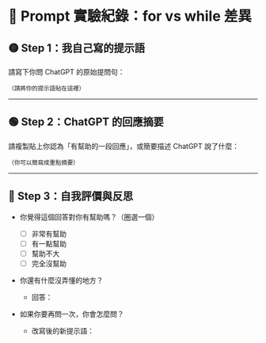 # 🧠 Prompt 實驗紀錄：for vs while 差異

## 🟡 Step 1：我自己寫的提示語
請寫下你問 ChatGPT 的原始提問句：

```
（請將你的提示語貼在這裡）
```

---

## 🟢 Step 2：ChatGPT 的回應摘要
請複製貼上你認為「有幫助的一段回應」，或簡要描述 ChatGPT 說了什麼：

```
（你可以簡寫成重點摘要）
```

---

## 🔵 Step 3：自我評價與反思

- 你覺得這個回答對你有幫助嗎？（圈選一個）
  - [ ] 非常有幫助
  - [ ] 有一點幫助
  - [ ] 幫助不大
  - [ ] 完全沒幫助

- 你還有什麼沒弄懂的地方？
  - 回答：

- 如果你要再問一次，你會怎麼問？
  - 改寫後的新提示語：